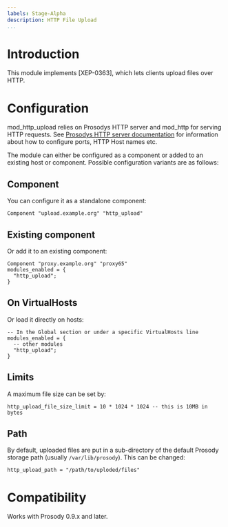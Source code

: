```yaml
---
labels: Stage-Alpha
description: HTTP File Upload
...
```


Introduction
============

This module implements [XEP-0363], which lets clients upload files over
HTTP.

Configuration
=============

mod\_http\_upload relies on Prosodys HTTP server and mod\_http for
serving HTTP requests. See [Prosodys HTTP server
documentation](https://prosody.im/doc/http) for information about how to
configure ports, HTTP Host names etc.

The module can either be configured as a component or added to an
existing host or component. Possible configuration variants are as
follows:

Component
---------

You can configure it as a standalone component:

    Component "upload.example.org" "http_upload"

Existing component
------------------

Or add it to an existing component:

    Component "proxy.example.org" "proxy65"
    modules_enabled = {
      "http_upload";
    }

On VirtualHosts
---------------

Or load it directly on hosts:

    -- In the Global section or under a specific VirtualHosts line
    modules_enabled = {
      -- other modules
      "http_upload";
    }

Limits
------

A maximum file size can be set by:

``` {.lua}
http_upload_file_size_limit = 10 * 1024 * 1024 -- this is 10MB in bytes
```

Path
----

By default, uploaded files are put in a sub-directory of the default
Prosody storage path (usually `/var/lib/prosody`). This can be changed:

``` {.lua}
http_upload_path = "/path/to/uploded/files"
```

Compatibility
=============

Works with Prosody 0.9.x and later.
